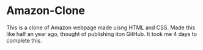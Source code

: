 # Amazon-Clone

This is a clone of Amazon webpage made uisng HTML and CSS.
Made this like half an year ago, thought of publishing iton GitHub.
It took me 4 days to complete this.
